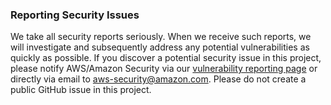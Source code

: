 ### Reporting Security Issues
We take all security reports seriously. When we receive such reports, we will investigate and subsequently address any potential vulnerabilities as quickly as possible. If you discover a potential security issue in this project, please notify AWS/Amazon Security via our [vulnerability reporting page](https://aws.amazon.com/security/vulnerability-reporting/) or directly via email to aws-security@amazon.com. Please do not create a public GitHub issue in this project.